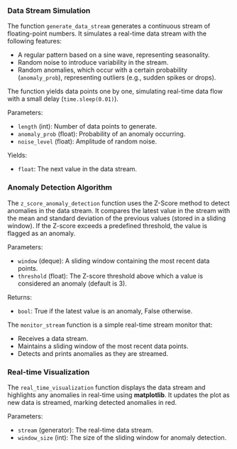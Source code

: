 ### Data Stream Simulation

The function `generate_data_stream` generates a continuous stream of floating-point numbers. It simulates a real-time data stream with the following features:
- A regular pattern based on a sine wave, representing seasonality.
- Random noise to introduce variability in the stream.
- Random anomalies, which occur with a certain probability (`anomaly_prob`), representing outliers (e.g., sudden spikes or drops).

The function yields data points one by one, simulating real-time data flow with a small delay (`time.sleep(0.01)`).

Parameters:
- `length` (int): Number of data points to generate.
- `anomaly_prob` (float): Probability of an anomaly occurring.
- `noise_level` (float): Amplitude of random noise.

Yields:
- `float`: The next value in the data stream.

### Anomaly Detection Algorithm

The `z_score_anomaly_detection` function uses the Z-Score method to detect anomalies in the data stream. It compares the latest value in the stream with the mean and standard deviation of the previous values (stored in a sliding window). If the Z-score exceeds a predefined threshold, the value is flagged as an anomaly.

Parameters:
- `window` (deque): A sliding window containing the most recent data points.
- `threshold` (float): The Z-score threshold above which a value is considered an anomaly (default is 3).

Returns:
- `bool`: True if the latest value is an anomaly, False otherwise.

The `monitor_stream` function is a simple real-time stream monitor that:
- Receives a data stream.
- Maintains a sliding window of the most recent data points.
- Detects and prints anomalies as they are streamed.

### Real-time Visualization

The `real_time_visualization` function displays the data stream and highlights any anomalies in real-time using **matplotlib**. It updates the plot as new data is streamed, marking detected anomalies in red.

Parameters:
- `stream` (generator): The real-time data stream.
- `window_size` (int): The size of the sliding window for anomaly detection.

